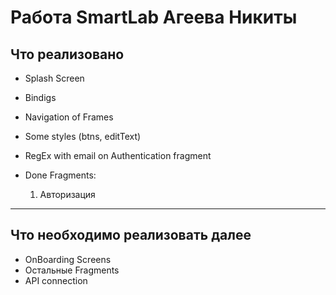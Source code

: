 # **Работа SmartLab Агеева Никиты**

## Что реализовано

* Splash Screen
* Bindigs
* Navigation of Frames
* Some styles (btns, editText)
* RegEx with email on Authentication fragment


* Done Fragments:
    1. Авторизация


-----

## Что необходимо реализовать далее

* OnBoarding Screens 
* Остальные Fragments
* API connection

